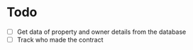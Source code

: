 # Todo

- [ ] Get data of property and owner details from the database
- [ ] Track who made the contract
